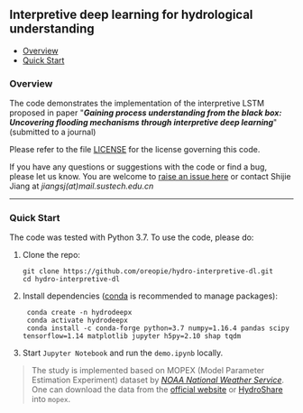 ## Interpretive deep learning for hydrological understanding

- [Overview](#overview)
- [Quick Start](#quick-start)

### Overview
The code demonstrates the implementation of the interpretive LSTM proposed in paper "***Gaining process understanding from the black box: Uncovering flooding mechanisms through interpretive deep learning***" (submitted to a journal)

Please refer to the file [LICENSE](/LICENSE) for the license governing this code.

If you have any questions or suggestions with the code or find a bug, please let us know. You are welcome to [raise an issue here](https://github.com/oreopie/hydro-interpretive-dl/issues) or contact Shijie Jiang at *jiangsj(at)mail.sustech.edu.cn*

------

### Quick Start

The code was tested with Python 3.7. To use the code, please do:

1. Clone the repo:

   ```shell
   git clone https://github.com/oreopie/hydro-interpretive-dl.git
   cd hydro-interpretive-dl
   ```

2. Install dependencies ([conda](https://docs.conda.io/en/latest/miniconda.html) is recommended to manage packages):

   ```shell
	conda create -n hydrodeepx
	conda activate hydrodeepx
	conda install -c conda-forge python=3.7 numpy=1.16.4 pandas scipy tensorflow=1.14 matplotlib jupyter h5py=2.10 shap tqdm
   ```

3. Start `Jupyter Notebook` and run the `demo.ipynb` locally.

> The study is implemented based on MOPEX (Model Parameter Estimation Experiment) dataset by [*NOAA National Weather Service*](https://www.nws.noaa.gov/ohd/mopex/mo_datasets.htm). One can download the data from the [official website](https://hydrology.nws.noaa.gov/pub/gcip/mopex/US_Data/) or [HydroShare](https://www.hydroshare.org/resource/99d5c1a238134ea6b8b767a65f440cb7/data/contents/MOPEX.zip) into `mopex`.
